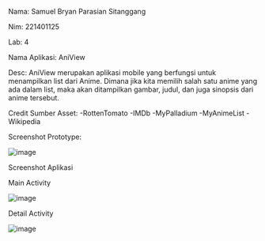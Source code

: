 Nama: Samuel Bryan Parasian Sitanggang

Nim:  221401125

Lab:  4

Nama Aplikasi:  AniView

Desc:  AniView merupakan aplikasi mobile yang berfungsi untuk menampilkan list dari Anime.
Dimana jika kita memilih salah satu anime yang ada dalam list, maka akan ditampilkan gambar, 
judul, dan juga sinopsis dari anime tersebut.

Credit Sumber Asset:
-RottenTomato
-IMDb
-MyPalladium
-MyAnimeList
-Wikipedia

Screenshot Prototype:

![image](https://github.com/user-attachments/assets/5c362474-4166-40d3-9411-a5fe20728a39)

Screenshot Aplikasi

Main Activity

![image](https://github.com/user-attachments/assets/9e0807d1-f555-4613-80bb-9e1f99245456)

Detail Activity

![image](https://github.com/user-attachments/assets/5b822359-3461-49e3-bf1c-41aede714c4a)
